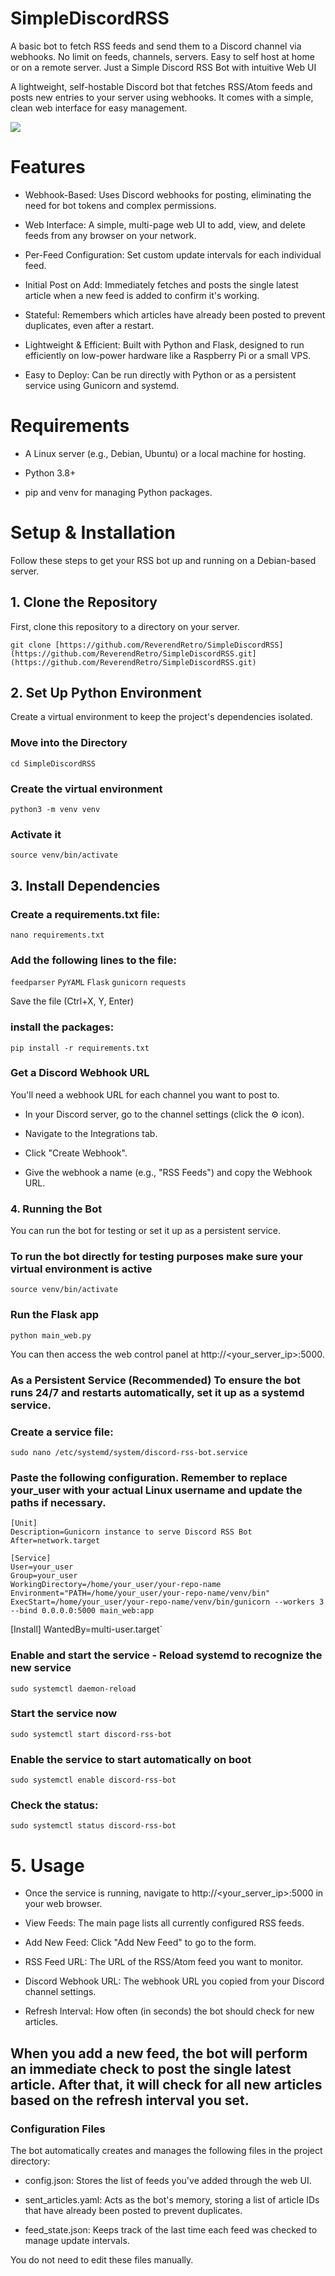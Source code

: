 # SimpleDiscordRSS
A basic bot to fetch RSS feeds and send them to a Discord channel via webhooks. No limit on feeds, channels, servers. Easy to self host at home or on a remote server. Just a Simple Discord RSS Bot with intuitive Web UI

A lightweight, self-hostable Discord bot that fetches RSS/Atom feeds and posts new entries to your server using webhooks. It comes with a simple, clean web interface for easy management.

<img src="https://github.com/ReverendRetro/SimpleDiscordRSS/blob/main/MainPage.png?raw=true"> 

# Features

- Webhook-Based: Uses Discord webhooks for posting, eliminating the need for bot tokens and complex permissions.

- Web Interface: A simple, multi-page web UI to add, view, and delete feeds from any browser on your network.

- Per-Feed Configuration: Set custom update intervals for each individual feed.

- Initial Post on Add: Immediately fetches and posts the single latest article when a new feed is added to confirm it's working.

- Stateful: Remembers which articles have already been posted to prevent duplicates, even after a restart.

- Lightweight & Efficient: Built with Python and Flask, designed to run efficiently on low-power hardware like a Raspberry Pi or a small VPS.

- Easy to Deploy: Can be run directly with Python or as a persistent service using Gunicorn and systemd.

# Requirements

- A Linux server (e.g., Debian, Ubuntu) or a local machine for hosting.

- Python 3.8+

- pip and venv for managing Python packages.

# Setup & Installation

Follow these steps to get your RSS bot up and running on a Debian-based server.

## 1. Clone the Repository

First, clone this repository to a directory on your server.

`git clone [https://github.com/ReverendRetro/SimpleDiscordRSS](https://github.com/ReverendRetro/SimpleDiscordRSS.git](https://github.com/ReverendRetro/SimpleDiscordRSS.git)`


## 2. Set Up Python Environment

Create a virtual environment to keep the project's dependencies isolated.
### Move into the Directory
`cd SimpleDiscordRSS`

### Create the virtual environment
`python3 -m venv venv`

### Activate it
`source venv/bin/activate`

## 3. Install Dependencies

### Create a requirements.txt file:

`nano requirements.txt`

### Add the following lines to the file:

`feedparser`
`PyYAML`
`Flask`
`gunicorn`
`requests`

Save the file (Ctrl+X, Y, Enter) 

### install the packages:

`pip install -r requirements.txt`

### Get a Discord Webhook URL

You'll need a webhook URL for each channel you want to post to.

- In your Discord server, go to the channel settings (click the ⚙️ icon).

- Navigate to the Integrations tab.

- Click "Create Webhook".

- Give the webhook a name (e.g., "RSS Feeds") and copy the Webhook URL.

### 4. Running the Bot

You can run the bot for testing or set it up as a persistent service.

### To run the bot directly for testing purposes make sure your virtual environment is active
`source venv/bin/activate`

### Run the Flask app
`python main_web.py`

You can then access the web control panel at http://<your_server_ip>:5000.

### As a Persistent Service (Recommended) To ensure the bot runs 24/7 and restarts automatically, set it up as a systemd service.

### Create a service file:

`sudo nano /etc/systemd/system/discord-rss-bot.service`

### Paste the following configuration. Remember to replace your_user with your actual Linux username and update the paths if necessary.

```
[Unit]
Description=Gunicorn instance to serve Discord RSS Bot
After=network.target

[Service]
User=your_user
Group=your_user
WorkingDirectory=/home/your_user/your-repo-name
Environment="PATH=/home/your_user/your-repo-name/venv/bin"
ExecStart=/home/your_user/your-repo-name/venv/bin/gunicorn --workers 3 --bind 0.0.0.0:5000 main_web:app
```

[Install]
WantedBy=multi-user.target`

### Enable and start the service - Reload systemd to recognize the new service
`sudo systemctl daemon-reload`

### Start the service now
`sudo systemctl start discord-rss-bot`

### Enable the service to start automatically on boot
`sudo systemctl enable discord-rss-bot`

### Check the status:

`sudo systemctl status discord-rss-bot`

# 5. Usage

- Once the service is running, navigate to http://<your_server_ip>:5000 in your web browser.

- View Feeds: The main page lists all currently configured RSS feeds.

- Add New Feed: Click "Add New Feed" to go to the form.

- RSS Feed URL: The URL of the RSS/Atom feed you want to monitor.

- Discord Webhook URL: The webhook URL you copied from your Discord channel settings.

- Refresh Interval: How often (in seconds) the bot should check for new articles.

## When you add a new feed, the bot will perform an immediate check to post the single latest article. After that, it will check for all new articles based on the refresh interval you set.

### Configuration Files

The bot automatically creates and manages the following files in the project directory:

- config.json: Stores the list of feeds you've added through the web UI.

- sent_articles.yaml: Acts as the bot's memory, storing a list of article IDs that have already been posted to prevent duplicates.

- feed_state.json: Keeps track of the last time each feed was checked to manage update intervals.

You do not need to edit these files manually.
